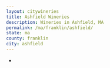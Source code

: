 ```yaml
---
layout: citywineries
title: Ashfield Wineries
description: Wineries in Ashfield, MA
permalink: /ma/franklin/ashfield/
state: ma
county: franklin
city: ashfield
---
```

-
